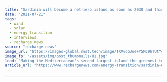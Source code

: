 ```yaml
---
title: "Sardinia will become a net-zero island as soon as 2030 and this is how -  Enel boss"
date: "2021-07-21"
tags: 
  - wind
  - solar
  - energy transition
  - interviews
  - recharge news
source: "recharge news"
image_url: "https://images-global.nhst.tech/image/TXVvcGJoeFY5MC9hTUtYcGdJSnVLc3F4R1lPL1c5MVFCRzJLSFVPNVQyaz0=/nhst/binary/1b95536d02081fff7e0283c6edc72f11"
image_fp: "/assets/img/post_thumbnails/81.jpg"
lead: "Making the Mediterranean's second-largest island the greenest territory in Europe will require 4-5GW of new renewables and 700MW-1GW of batteries, Francesco Starace tells Recharge"
article_url: "https://www.rechargenews.com/energy-transition/sardinia-will-become-a-net-zero-island-as-soon-as-2030-and-this-is-how-enel-boss/2-1-1042727"
---
```


---
